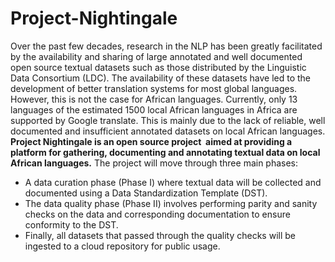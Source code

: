# Project-Nightingale
Over the past few decades, research in the NLP has been greatly facilitated by the availability and sharing of large annotated and well documented open source textual datasets such as those distributed by the Linguistic Data Consortium (LDC).
The availability of these datasets have led to the development of better translation systems for most global languages.  However, this is not the case for African languages. Currently, only 13 languages of the estimated 1500 local African languages in Africa are supported by Google translate. This is mainly due to the lack of reliable, well documented and insufficient annotated datasets on local African languages.
**Project Nightingale is an open source project  aimed at providing a platform for gathering, documenting and annotating textual data on local African languages.**
The project will move through three main phases:
+ A data curation phase (Phase I) where textual data will be collected and documented using a Data Standardization Template (DST).
+ The data quality phase (Phase II) involves performing parity and sanity checks on the data and corresponding documentation to ensure conformity to the DST.
+ Finally, all datasets that passed through the quality checks will be ingested to a cloud repository for public usage.

